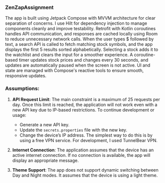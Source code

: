 ### ZenZapAssignment
The app is built using Jetpack Compose with MVVM architecture for clear separation of concerns.
I use Hilt for dependency injection to manage components cleanly and improve testability. 
Retrofit with Kotlin coroutines handles API communication, and responses are cached locally using
Room to reduce unnecessary network calls. When the user types $ followed by text,
a search API is called to fetch matching stock symbols, and the app displays the first 5 results
sorted alphabetically. Selecting a stock adds it to the watchlist and clears the input for a
smoother experience. A coroutine-based timer updates stock prices and changes every 30 seconds,
and updates are automatically paused when the screen is not active. UI and state are managed
with Compose's reactive tools to ensure smooth, responsive updates.

### Assumptions:

1. **API Request Limit**:
   The main constraint is a maximum of 25 requests per day. Once this limit is reached,
   the application will not work even with a new API key due to IP-based restrictions.
   To continue development or usage:

    * Generate a new API key.
    * Update the `secrets.properties` file with the new key.
    * Change the device’s IP address.
      The simplest way to do this is by using a free VPN service. For development, I used TunnelBear VPN.

2. **Internet Connection**:
   The application assumes that the device has an active internet connection. If no connection is available,
   the app will display an appropriate message.

3. **Theme Support**:
   The app does not support dynamic switching between Day and Night modes.
   It assumes that the device is using a light theme.

